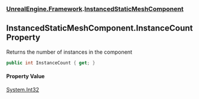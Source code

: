 ### [UnrealEngine.Framework](UnrealEngine_Framework.md 'UnrealEngine.Framework').[InstancedStaticMeshComponent](InstancedStaticMeshComponent.md 'UnrealEngine.Framework.InstancedStaticMeshComponent')
## InstancedStaticMeshComponent.InstanceCount Property
Returns the number of instances in the component  
```csharp
public int InstanceCount { get; }
```
#### Property Value
[System.Int32](https://docs.microsoft.com/en-us/dotnet/api/System.Int32 'System.Int32')
